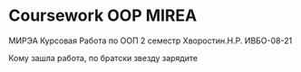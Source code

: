 # Coursework OOP MIREA
МИРЭА Курсовая Работа по ООП 2 семестр Хворостин.Н.Р. ИВБО-08-21


Кому зашла работа, по братски звезду зарядите
